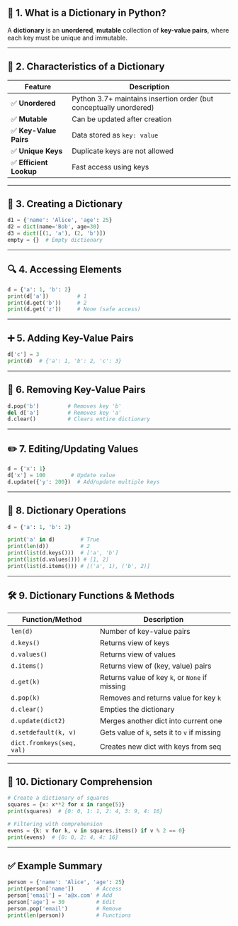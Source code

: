 

## 📖 **1. What is a Dictionary in Python?**

A **dictionary** is an **unordered**, **mutable** collection of **key-value pairs**, where each key must be unique and immutable.

---

## 📌 **2. Characteristics of a Dictionary**

|Feature|Description|
|---|---|
|✅ **Unordered**|Python 3.7+ maintains insertion order (but conceptually unordered)|
|✅ **Mutable**|Can be updated after creation|
|✅ **Key-Value Pairs**|Data stored as `key: value`|
|✅ **Unique Keys**|Duplicate keys are not allowed|
|✅ **Efficient Lookup**|Fast access using keys|

---

## 🧱 **3. Creating a Dictionary**

```python
d1 = {'name': 'Alice', 'age': 25}
d2 = dict(name='Bob', age=30)
d3 = dict([(1, 'a'), (2, 'b')])
empty = {}  # Empty dictionary
```

---

## 🔍 **4. Accessing Elements**

```python
d = {'a': 1, 'b': 2}
print(d['a'])         # 1
print(d.get('b'))     # 2
print(d.get('z'))     # None (safe access)
```

---

## ➕ **5. Adding Key-Value Pairs**

```python
d['c'] = 3
print(d)  # {'a': 1, 'b': 2, 'c': 3}
```

---

## 🧽 **6. Removing Key-Value Pairs**

```python
d.pop('b')         # Removes key 'b'
del d['a']         # Removes key 'a'
d.clear()          # Clears entire dictionary
```

---

## ✏️ **7. Editing/Updating Values**

```python
d = {'x': 1}
d['x'] = 100        # Update value
d.update({'y': 200})  # Add/update multiple keys
```

---

## 🔄 **8. Dictionary Operations**

```python
d = {'a': 1, 'b': 2}

print('a' in d)        # True
print(len(d))          # 2
print(list(d.keys()))  # ['a', 'b']
print(list(d.values())) # [1, 2]
print(list(d.items())) # [('a', 1), ('b', 2)]
```

---

## 🛠️ **9. Dictionary Functions & Methods**

|Function/Method|Description|
|---|---|
|`len(d)`|Number of key-value pairs|
|`d.keys()`|Returns view of keys|
|`d.values()`|Returns view of values|
|`d.items()`|Returns view of (key, value) pairs|
|`d.get(k)`|Returns value of key `k`, or `None` if missing|
|`d.pop(k)`|Removes and returns value for key `k`|
|`d.clear()`|Empties the dictionary|
|`d.update(dict2)`|Merges another dict into current one|
|`d.setdefault(k, v)`|Gets value of `k`, sets it to `v` if missing|
|`dict.fromkeys(seq, val)`|Creates new dict with keys from seq|

---

## 🧠 **10. Dictionary Comprehension**

```python
# Create a dictionary of squares
squares = {x: x**2 for x in range(5)}
print(squares)  # {0: 0, 1: 1, 2: 4, 3: 9, 4: 16}

# Filtering with comprehension
evens = {k: v for k, v in squares.items() if v % 2 == 0}
print(evens)  # {0: 0, 2: 4, 4: 16}
```

---

## ✅ Example Summary

```python
person = {'name': 'Alice', 'age': 25}
print(person['name'])       # Access
person['email'] = 'a@x.com' # Add
person['age'] = 30          # Edit
person.pop('email')         # Remove
print(len(person))          # Functions
```
